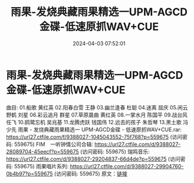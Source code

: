 ﻿---
title: 雨果-发烧典藏雨果精选一UPM-AGCD金碟-低速原抓WAV+CUE
date: 2024-04-03 07:52:01
categories: 古典音乐、新世纪、纯音雅乐
tags: 纯音雅乐
---
# 雨果-发烧典藏雨果精选一UPM-AGCD金碟-低速原抓WAV+CUE

曲目:
01.船歌 黄红英
02.阳春白雪 王静
03.幽兰逢春 杜聪
04.迷离 屈庆
05.闲云野鹤 刘星
06.彩云追月 群星
07.草原晨曲 黄红英
08.一掌水月 陈国平
09.战台风 任飞
10.鸥鹭忘机 吴兆基
11.龙腾虎跃 钱国伟
12.远去的孩子 朱哲琴
13.黑土歌 冯少先
雨果 - 发烧典藏雨果精选一 UPM-AGCD金碟 - 低速原抓WAV+CUE.rar: https://url27.ctfile.com/f/9388027-1045043552-75f768?p=559675
(访问密码: 559675)
FIM　一听钟情公司合辑: https://url27.ctfile.com/d/9388027-28089704-45eecf?p=559675
(访问密码: 559675)
瑞鸣音乐: https://url27.ctfile.com/d/9388027-29204837-66d4de?p=559675
(访问密码: 559675)
雨果唱片系列: https://url27.ctfile.com/d/9388027-29904760-0b4b97?p=559675
(访问密码: 559675)
原文：[链接](https://blog.sina.com.cn/s/blog_1647c7e76010314z1.html)